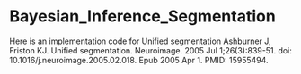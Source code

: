 # Bayesian_Inference_Segmentation
Here is an implementation code for Unified segmentation
Ashburner J, Friston KJ. Unified segmentation. Neuroimage. 2005 Jul 1;26(3):839-51. doi: 10.1016/j.neuroimage.2005.02.018. Epub 2005 Apr 1. PMID: 15955494.
